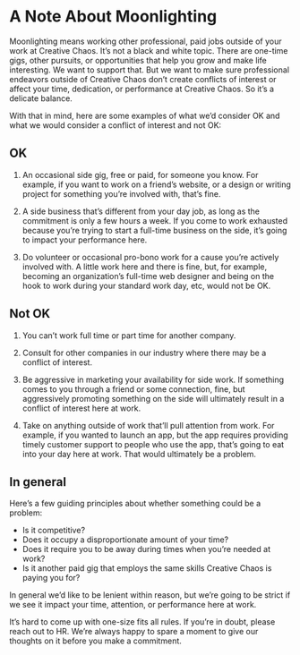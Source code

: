 # A Note About Moonlighting 

Moonlighting means working other professional, paid jobs outside of your work at Creative Chaos. It’s not a black and white topic. There are one-time gigs, other pursuits, or opportunities that help you grow and make life interesting. We want to support that. But we want to make sure professional endeavors outside of Creative Chaos don’t create conflicts of interest or affect your time, dedication, or performance at Creative Chaos. So it’s a delicate balance.

With that in mind, here are some examples of what we’d consider OK and what we would consider a conflict of interest and not OK:

## OK

1. An occasional side gig, free or paid, for someone you know. For example, if you want to work on a friend’s website, or a design or writing project for something you’re involved with, that’s fine.

2. A side business that’s different from your day job, as long as the commitment is only a few hours a week. If you come to work exhausted because you’re trying to start a full-time business on the side, it’s going to impact your performance here.

3. Do volunteer or occasional pro-bono work for a cause you’re actively involved with. A little work here and there is fine, but, for example, becoming an organization’s full-time web designer and being on the hook to work during your standard work day, etc, would not be OK.

## Not OK

1. You can’t work full time or part time for another company.

2. Consult for other companies in our industry where there may be a conflict of interest.

4. Be aggressive in marketing your availability for side work. If something comes to you through a friend or some connection, fine, but aggressively promoting something on the side will ultimately result in a conflict of interest here at work.

5. Take on anything outside of work that’ll pull attention from work. For example, if you wanted to launch an app, but the app requires providing timely customer support to people who use the app, that’s going to eat into your day here at work. That would ultimately be a problem.

## In general

Here’s a few guiding principles about whether something could be a problem:

* Is it competitive?
* Does it occupy a disproportionate amount of your time?
* Does it require you to be away during times when you’re needed at work?
* Is it another paid gig that employs the same skills Creative Chaos is paying you for?

In general we’d like to be lenient within reason, but we’re going to be strict if we see it impact your time, attention, or performance here at work.

It’s hard to come up with one-size fits all rules. If you’re in doubt, please reach out to HR. We’re always happy to spare a moment to give our thoughts on it before you make a commitment.
